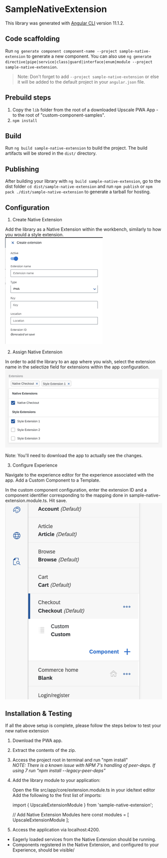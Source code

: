 # SampleNativeExtension

This library was generated with [Angular CLI](https://github.com/angular/angular-cli) version 11.1.2.

## Code scaffolding

Run `ng generate component component-name --project sample-native-extension` to generate a new component. You can also use `ng generate directive|pipe|service|class|guard|interface|enum|module --project sample-native-extension`.
> Note: Don't forget to add `--project sample-native-extension` or else it will be added to the default project in your `angular.json` file. 

## Prebuild steps

1) Copy the `lib` folder from the root of a downloaded Upscale PWA App - to the root of "custom-component-samples". 
2) `npm install`

## Build

Run `ng build sample-native-extension` to build the project. The build artifacts will be stored in the `dist/` directory.

## Publishing

After building your library with `ng build sample-native-extension`, go to the dist folder `cd dist/sample-native-extension` and run `npm publish` or `npm pack ./dist/sample-native-extension` to generate a tarball for hosting.

## Configuration
1. Create Native Extension

Add the library as a Native Extension within the workbench, similarly to how you would a style extension.
![create native extension](../../documentation/images/Create_Native_Extension.png) 

2. Assign Native Extension

In order to add the library to an app where you wish, select the extension name in the selectize field for extensions within the app configuration.
![assign native extension](../../documentation/images/Assign_native_extension.png) 

Note: You'll need to download the app to actually see the changes.

3. Configure Experience

Navigate to the experience editor for the experience associated with the app. Add a Custom Component to a Template.

In the custom component configuration, enter the extension ID and a component identifier corresponding to the mapping done in sample-native-extension.module.ts. Hit save. 
![configure experience](../../documentation/images/configure_experience.png) 


## Installation & Testing
If all the above setup is complete, please follow the steps below to test your new native extension

1. Download the PWA app.

2. Extract the contents of the zip.

3. Access the project root in terminal and run "npm install"  
  *NOTE: There is a known issue with NPM 7's handling of peer-deps. If using 7 run "npm install --legacy-peer-deps"* 

4. Add the library module to your application:

    Open the file src/app/core/extension.module.ts in your ide/text editor
    Add the following to the first list of imports:
    
    import { UpscaleExtensionModule } from 'sample-native-extension';

    // Add Native Extension Modules here
    const modules = [
      UpscaleExtensionModule
    ];

5. Access the application via localhost:4200. 
  - Eagerly loaded services from the Native Extension should be running. 
  - Components registered in the Native Extension, and configured to your Experience, should be visible/
